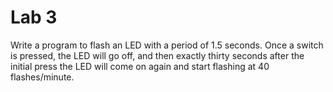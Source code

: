 # Lab 3

Write a program to flash an LED with a period of 1.5 seconds.
Once a switch is pressed, the LED will go off, and then exactly thirty seconds after the initial press the LED will come on again and start flashing at 40 flashes/minute. 